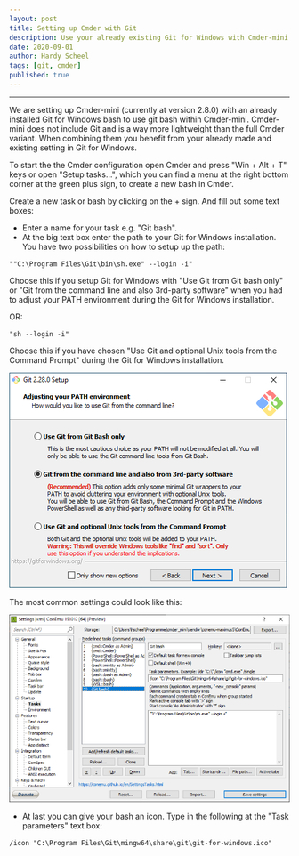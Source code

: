 ```yaml
---
layout: post
title: Setting up Cmder with Git
description: Use your already existing Git for Windows with Cmder-mini.
date: 2020-09-01
author: Hardy Scheel
tags: [git, cmder]
published: true
---
```


<!--
Setting up Cmder with Git
Use your already existing Git for Windows with Cmder-mini.
-->

----

We are setting up Cmder-mini (currently at version 2.8.0) with an already installed Git for Windows bash to use git bash within Cmder-mini. Cmder-mini does not include Git and is a way more lightweight than the full Cmder variant. When combining them you benefit from your already made and existing setting in Git for Windows.

To start the the Cmder configuration open Cmder and press "Win + Alt + T" keys or open "Setup tasks...", which you can find a menu at the right bottom corner at the green plus sign, to create a new bash in Cmder.

Create a new task or bash by clicking on the + sign. And fill out some text boxes:
- Enter a name for your task e.g. "Git bash".
- At the big text box enter the path to your Git for Windows installation. You have two possibilities on how to setup up the path:

~~~
""C:\Program Files\Git\bin\sh.exe" --login -i"
~~~

Choose this if you setup Git for Windows with "Use Git from Git bash only" or "Git from the command line and also 3rd-party software" when you had to adjust your PATH environment during the Git for Windows installation.

OR:

~~~
"sh --login -i"
~~~

Choose this if you have chosen "Use Git and optional Unix tools from the Command Prompt" during the Git for Windows installation.

![git-installation-adjusting-path-environment][git-installation-adjusting-path-environment]

The most common settings could look like this:

![cmder-git-bash-settings][cmder-git-bash-settings]

[git-installation-adjusting-path-environment]: /img/2020-09-01-setting-up-cmder-with-git/git-installation-adjusting-path-environment.png "Three options when Adjusting the PATH Environment during the Git for Windows installation."

[cmder-git-bash-settings]: /img/2020-09-01-setting-up-cmder-with-git/cmder-git-bash-settings.png "The most common settings for Cmder when setting up a git bash."

- At last you can give your bash an icon. Type in the following at the "Task parameters" text box:

~~~
/icon "C:\Program Files\Git\mingw64\share\git\git-for-windows.ico"
~~~
